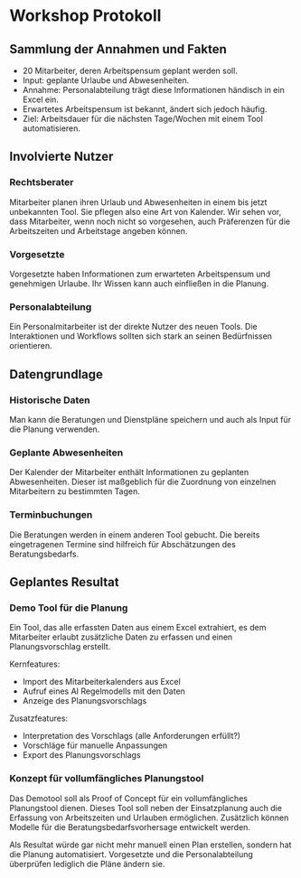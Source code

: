 # Workshop Protokoll

## Sammlung der Annahmen und Fakten

- 20 Mitarbeiter, deren Arbeitspensum geplant werden soll.
- Input: geplante Urlaube und Abwesenheiten.
- Annahme: Personalabteilung trägt diese Informationen händisch in ein Excel ein.
- Erwartetes Arbeitspensum ist bekannt, ändert sich jedoch häufig.
- Ziel: Arbeitsdauer für die nächsten Tage/Wochen mit einem Tool automatisieren.

## Involvierte Nutzer

### Rechtsberater

Mitarbeiter planen ihren Urlaub und Abwesenheiten in einem bis jetzt unbekannten Tool. Sie pflegen also eine Art von
Kalender. Wir sehen vor, dass Mitarbeiter, wenn noch nicht so vorgesehen, auch Präferenzen für die Arbeitszeiten und
Arbeitstage angeben können.

### Vorgesetzte

Vorgesetzte haben Informationen zum erwarteten Arbeitspensum und genehmigen Urlaube. Ihr Wissen kann auch einfließen
in die Planung.

### Personalabteilung

Ein Personalmitarbeiter ist der direkte Nutzer des neuen Tools. Die Interaktionen und Workflows sollten sich stark an
seinen Bedürfnissen orientieren.

## Datengrundlage

### Historische Daten

Man kann die Beratungen und Dienstpläne speichern und auch als Input für die Planung verwenden.

### Geplante Abwesenheiten

Der Kalender der Mitarbeiter enthält Informationen zu geplanten Abwesenheiten. Dieser ist maßgeblich für die Zuordnung
von einzelnen Mitarbeitern zu bestimmten Tagen.

### Terminbuchungen

Die Beratungen werden in einem anderen Tool gebucht. Die bereits eingetragenen Termine sind hilfreich für Abschätzungen
des Beratungsbedarfs.

## Geplantes Resultat

### Demo Tool für die Planung

Ein Tool, das alle erfassten Daten aus einem Excel extrahiert, es dem Mitarbeiter erlaubt zusätzliche Daten zu erfassen
und einen Planungsvorschlag erstellt.

Kernfeatures:
- Import des Mitarbeiterkalenders aus Excel
- Aufruf eines AI Regelmodells mit den Daten
- Anzeige des Planungsvorschlags

Zusatzfeatures:
- Interpretation des Vorschlags (alle Anforderungen erfüllt?)
- Vorschläge für manuelle Anpassungen
- Export des Planungsvorschlags

### Konzept für vollumfängliches Planungstool

Das Demotool soll als Proof of Concept für ein vollumfängliches Planungstool dienen. Dieses Tool soll neben der
Einsatzplanung auch die Erfassung von Arbeitszeiten und Urlauben ermöglichen. Zusätzlich können Modelle
für die Beratungsbedarfsvorhersage entwickelt werden.

Als Resultat würde gar nicht mehr manuell einen Plan erstellen, sondern hat die Planung automatisiert. Vorgesetzte und
die Personalabteilung überprüfen lediglich die Pläne ändern sie.
